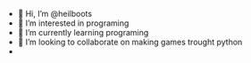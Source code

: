 - 👋 Hi, I’m @heilboots
- 👀 I’m interested in programing 
- 🌱 I’m currently learning programing
- 💞️ I’m looking to collaborate on making games trought python
- 
